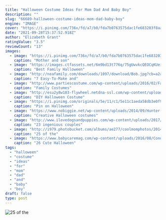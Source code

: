 ```yaml
---
title: "Halloween Costume Ideas For Mom Dad And Baby Boy"
description: ""
slug: "66689-halloween-costume-ideas-mom-dad-baby-boy"
engine: "IMAGE"
cover: "https://i.pinimg.com/736x/fd/a7/b0/fda7b0763575dac1fe683203f8aaf852--toy-story-happy-halloween.jpg"
date: "2021-09-28T15:37:52.918Z"
author: "Elizabeth Grant"
ratingValue: "3.5"
reviewCount: "13"
images:
  - image: "https://i.pinimg.com/736x/fd/a7/b0/fda7b0763575dac1fe683203f8aaf852--toy-story-happy-halloween.jpg"
    caption: "Mother and son"
  - image: "https://images.ctfassets.net/6m9bd13t776q/75gUwvkcQEOCqKUei0IsCK/0408ee3503190d1a52182bd1d25c355e/family-halloween-costumes-pokemon-750x1080.jpg?q=75"
    caption: "Best Family Halloween"
  - image: "http://neafamily.com/downloads/1097/download/Bob.jpg?cb=a2a79285acebc968aab20d1a6ca9cb69"
    caption: "7 Easy-To-Make and"
  - image: "http://www.partiescostume.com/wp-content/uploads/2016/02/Family-Costumes.jpg"
    caption: "Family Costumes"
  - image: "http://esu2y8w103-flywheel.netdna-ssl.com/wp-content/uploads/2016/10/baby-and-dog-cotton-candy-halloween-costume-mandy-odle.jpg"
    caption: "DIY Halloween Costume"
  - image: "https://i.pinimg.com/originals/5e/11/c1/5e11c1aeda58db3e0f91ca88de2f3037.jpg"
    caption: "Pin on Halloween"
  - image: "https://www.nobiggie.net/wp-content/uploads/2014/09/Hunter-and-deer-costume-plus-14-more-creative-DIY-mom-costumes.jpg"
    caption: "Creative Halloween costumes"
  - image: "http://www.ilovedogsandpuppies.com/wp-content/uploads/2017/10/01-dogs-9.jpg"
    caption: "23 ingenious couples"
  - image: "http://i979.photobucket.com/albums/ae277/coolmomphotos/2014-October-Picks/Milk-mom-Jessica-Schaefer-Photography_zpsc1b34b6f.jpg"
    caption: "25 of the"
  - image: "https://www.babycaremag.com/wp-content/uploads/2016/08/Condiments.jpg"
    caption: "26 Cute Halloween"
tags:
  - "halloween"
  - "costume"
  - "ideas"
  - "for"
  - "mom"
  - "dad"
  - "and"
  - "baby"
  - "boy"
draft: false
type: post
---
```



![25 of the](http://i979.photobucket.com/albums/ae277/coolmomphotos/2014-October-Picks/Milk-mom-Jessica-Schaefer-Photography_zpsc1b34b6f.jpg "25 of the")


<!--inArticleAds-->

<!--galleryOne-->


<!--inArticleAds-->

<!--galleryTwo-->


<!--galleryThree-->

